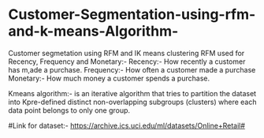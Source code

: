 # Customer-Segmentation-using-rfm-and-k-means-Algorithm-
Customer segmetation using RFM and IK means clustering
RFM used for Recency, Frequency and Monetary:-
Recency:- How recently a customer has m,ade a purchase.
Frequency:- How often a customer made a purchase
Monetary:- How much money a customer spends a purchase.

Kmeans algorithm:- is an iterative algorithm that tries to partition the dataset into Kpre-defined distinct non-overlapping subgroups (clusters) where each data point belongs to only one group.


#Link for dataset:-  https://archive.ics.uci.edu/ml/datasets/Online+Retail#
